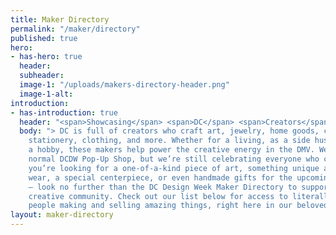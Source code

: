 ```yaml
---
title: Maker Directory
permalink: "/maker/directory"
published: true
hero:
- has-hero: true
  header: 
  subheader: 
  image-1: "/uploads/makers-directory-header.png"
  image-1-alt: 
introduction:
- has-introduction: true
  header: "<span>Showcasing</span> <span>DC</span> <span>Creators</span>"
  body: "> DC is full of creators who craft art, jewelry, home goods, ceramics, cakes,
    stationery, clothing, and more. Whether for a living, as a side hustle, or as
    a hobby, these makers help power the creative energy in the DMV. We can’t do our
    normal DCDW Pop-Up Shop, but we’re still celebrating everyone who crafts and creates!\n\nIf
    you’re looking for a one-of-a-kind piece of art, something unique and shiny to
    wear, a special centerpiece, or even handmade gifts for the upcoming holidays
    — look no further than the DC Design Week Maker Directory to support your local
    creative community. Check out our list below for access to literally dozens of
    people making and selling amazing things, right here in our beloved city. "
layout: maker-directory
---
```


